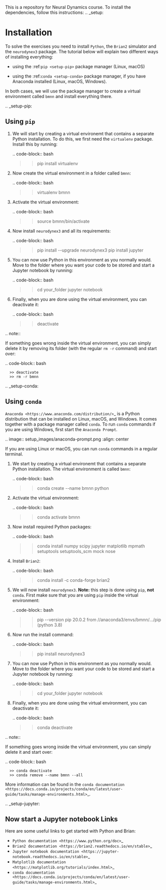 This is a repository for Neural Dynamics course.
To install the dependencies, follow this instructions:
.. _setup:

Installation
===========================

To solve the exercises you need to install ``Python``, the ``Brian2`` simulator and the ``neurodynex3`` package. The tutorial below will explain two different ways of installing everything:

- using the :ref:`pip <setup-pip>` package manager (Linux, macOS)

- using the :ref:`conda <setup-conda>` package manager, if you have Anaconda installed (Linux, macOS, Windows).

In both cases, we will use the package manager to create a virtual environment called ``bmnn`` and install everything there.



.. _setup-pip:

Using ``pip``
--------------
1. We will start by creating a virtual environemt that contains a separate Python installation. To do this, we first need the ``virtualenv`` package. Install this by running:

   .. code-block:: bash

      >> pip install virtualenv

2. Now create the virtual environment in a folder called ``bmnn``:

   .. code-block:: bash

      >> virtualenv bmnn

3. Activate the virtual environment:

   .. code-block:: bash

      >> source bmnn/bin/activate

4. Now install ``neurodynex3`` and all its requirements:

   .. code-block:: bash
   
      >> pip install --upgrade neurodynex3
      >> pip install jupyter

5. You can now use Python in this environment as you normally would. Move to the folder where you want your code to be stored and start a Jupyter notebook by running:

   .. code-block:: bash

      >> cd your_folder
      >> jupyter notebook

6. Finally, when you are done using the virtual environment, you can deactivate it:

   .. code-block:: bash

      >> deactivate

.. note::

   If something goes wrong inside the virtual environment, you can simply delete it by removing its folder (with the regular ``rm -r`` command) and start over:

   .. code-block:: bash

      >> deactivate
      >> rm -r bmnn



.. _setup-conda:

Using ``conda``
----------------
`Anaconda <https://www.anaconda.com/distribution/>`_ is a Python distribution that can be installed on Linux, macOS, and Windows. It comes together with a package manager called ``conda``. To run ``conda`` commands if you are using Windows, first start the ``Anaconda Prompt``.

.. image:: setup_images/anaconda-prompt.png
   :align: center

If you are using Linux or macOS, you can run ``conda`` commands in a regular terminal.

1. We start by creating a virtual environemt that contains a separate Python installation. The virtual environment is called ``bmnn``:

   .. code-block:: bash

      >> conda create --name bmnn python

2. Activate the virtual environment:

   .. code-block:: bash

      >> conda activate bmnn

3. Now install required Python packages:

   .. code-block:: bash

      >> conda install numpy scipy jupyter matplotlib mpmath setuptools setuptools_scm mock nose

4. Install ``Brian2``:

   .. code-block:: bash

      >> conda install -c conda-forge brian2

5. We will now install ``neurodynex3``. **Note:** this step is done using ``pip``, **not** ``conda``. First make sure that you are using ``pip`` inside the virtual environment:

   .. code-block:: bash

      >> pip --version
      pip 20.0.2 from //anaconda3/envs/bmnn/.../pip (python 3.8)

6. Now run the install command:

   .. code-block:: bash

      >> pip install neurodynex3

7. You can now use Python in this environment as you normally would. Move to the folder where you want your code to be stored and start a Jupyter notebook by running:

   .. code-block:: bash

      >> cd your_folder
      >> jupyter notebook

8. Finally, when you are done using the virtual environment, you can deactivate it:

   .. code-block:: bash

      >> conda deactivate

.. note::

   If something goes wrong inside the virtual environment, you can simply delete it and start over:

   .. code-block:: bash

      >> conda deactivate
      >> conda remove --name bmnn --all
   
   More information can be found in the `conda documentation <https://docs.conda.io/projects/conda/en/latest/user-guide/tasks/manage-environments.html>`_.



.. _setup-jupyter:

Now start a Jupyter notebook
Links
-----
Here are some useful links to get started with Python and Brian:

- `Python documentation <https://www.python.org/doc>`_
- `Brian2 documentation <https://brian2.readthedocs.io/en/stable>`_
- `Jupyter notebook documentation <https://jupyter-notebook.readthedocs.io/en/stable>`_
- `Matplotlib documentation <https://matplotlib.org/tutorials/index.html>`_
- `conda documentation <https://docs.conda.io/projects/conda/en/latest/user-guide/tasks/manage-environments.html>`_